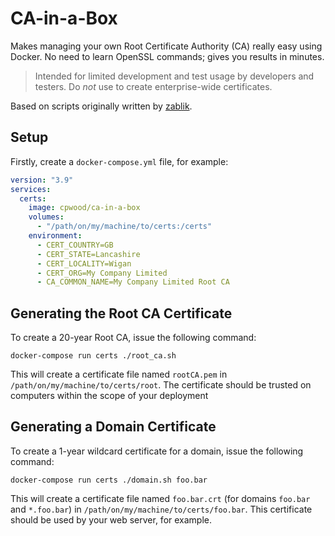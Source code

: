 # CA-in-a-Box

Makes managing your own Root Certificate Authority (CA) really easy using Docker. No need to learn OpenSSL commands; gives you results in minutes.

> Intended for limited development and test usage by developers and testers. Do _not_ use to create enterprise-wide certificates.

Based on scripts originally written by [zablik](https://github.com/zablik/ssl_cert_generator).

## Setup

Firstly, create a `docker-compose.yml` file, for example:

```yaml
version: "3.9"
services:
  certs:
    image: cpwood/ca-in-a-box
    volumes:
      - "/path/on/my/machine/to/certs:/certs"
    environment:
      - CERT_COUNTRY=GB
      - CERT_STATE=Lancashire
      - CERT_LOCALITY=Wigan
      - CERT_ORG=My Company Limited
      - CA_COMMON_NAME=My Company Limited Root CA
```

## Generating the Root CA Certificate

To create a 20-year Root CA, issue the following command:

```
docker-compose run certs ./root_ca.sh
```

This will create a certificate file named `rootCA.pem` in `/path/on/my/machine/to/certs/root`. The certificate should be trusted on computers within the scope of your deployment

## Generating a Domain Certificate

To create a 1-year wildcard certificate for a domain, issue the following command:

```
docker-compose run certs ./domain.sh foo.bar
```

This will create a certificate file named `foo.bar.crt` (for domains `foo.bar` and `*.foo.bar`) in `/path/on/my/machine/to/certs/foo.bar`. This certificate should be used by your web server, for example.